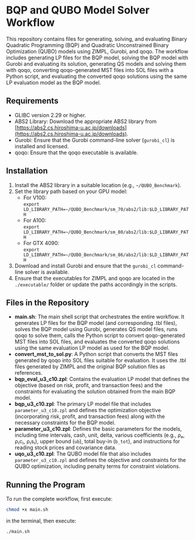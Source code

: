 # BQP and QUBO Model Solver Workflow

This repository contains files for generating, solving, and evaluating Binary Quadratic Programming (BQP) and Quadratic Unconstrained Binary Optimization (QUBO) models using ZIMPL, Gurobi, and qoqo. The workflow includes generating LP files for the BQP model, solving the BQP model with Gurobi and evaluating its solution, generating QS models and solving them with qoqo, converting qoqo-generated MST files into SOL files with a Python script, and evaluating the converted qoqo solutions using the same LP evaluation model as the BQP model.

## Requirements
- GLIBC version 2.29 or higher.
- ABS2 Library: Download the appropriate ABS2 library from [https://abs2.cs.hiroshima-u.ac.jp/downloads](https://abs2.cs.hiroshima-u.ac.jp/downloads).
- Gurobi: Ensure that the Gurobi command-line solver (`gurobi_cl`) is installed and licensed.
- qoqo: Ensure that the qoqo executable is available.

## Installation
1. Install the ABS2 library in a suitable location (e.g., `~/QUBO_Benchmark`).
2. Set the library path based on your GPU model:
   - For V100:  
     `export LD_LIBRARY_PATH=~/QUBO_Benchmark/sm_70/abs2/lib:$LD_LIBRARY_PATH`
   - For A100:  
     `export LD_LIBRARY_PATH=~/QUBO_Benchmark/sm_80/abs2/lib:$LD_LIBRARY_PATH`
   - For GTX 4090:  
     `export LD_LIBRARY_PATH=~/QUBO_Benchmark/sm_86/abs2/lib:$LD_LIBRARY_PATH`
3. Download and install Gurobi and ensure that the `gurobi_cl` command-line solver is available.
4. Ensure that the executables for ZIMPL and qoqo are located in the `./executable/` folder or update the paths accordingly in the scripts.

## Files in the Repository
- **main.sh**: The main shell script that orchestrates the entire workflow. It generates LP files for the BQP model (and corresponding .tbl files), solves the BQP model using Gurobi, generates QS model files, runs qoqo to solve them, calls the Python script to convert qoqo-generated MST files into SOL files, and evaluates the converted qoqo solutions using the same evaluation LP model as used for the BQP model.
- **convert_mst_to_sol.py**: A Python script that converts the MST files generated by qoqo into SOL files suitable for evaluation. It uses the .tbl files generated by ZIMPL and the original BQP solution files as references.
- **bqp_eval_u3_c10.zpl**: Contains the evaluation LP model that defines the objective (based on risk, profit, and transaction fees) and the constraints for evaluating the solution obtained from the main BQP model.
- **bqp_u3_c10.zpl**: The primary LP model file that includes `parameter_u3_c10.zpl` and defines the optimization objective (incorporating risk, profit, and transaction fees) along with the necessary constraints for the BQP model.
- **parameter_u3_c10.zpl**: Defines the basic parameters for the models, including time intervals, cash, unit, delta, various coefficients (e.g., ρₚ, ρ₍c₎, ρ₍s₎), upper bound (`ub`), total buy-in (`b_tot`), and instructions for reading stock prices and covariance data.
- **uqo_u3_c10.zpl**: The QUBO model file that also includes `parameter_u3_c10.zpl` and defines the objective and constraints for the QUBO optimization, including penalty terms for constraint violations.

## Running the Program
To run the complete workflow, first execute:
```bash
chmod +x main.sh
```
in the terminal, then execute:
```bash
./main.sh
```